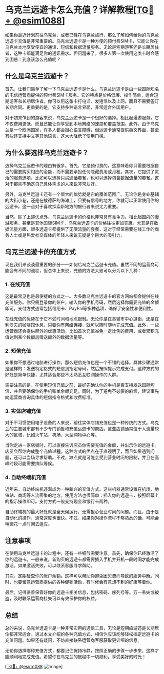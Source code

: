 # 乌克兰远遊卡怎么充值？详解教程[[TG💪+ @esim1088](https://t.me/s/esim1088)]

如果你最近计划前往乌克兰，或者已经在乌克兰旅行，那么了解如何给你的乌克兰远遊卡充值是非常重要的。乌克兰远遊卡是一种方便的预付费SIM卡，它能让你在乌克兰本地享受便宜的通话、短信和数据流量服务。无论是短期游客还是长期居住者，这种卡都能满足你的通讯需求。但问题来了，很多人第一次使用这类卡时会感到困惑：到底该怎么充值呢？

## 什么是乌克兰远遊卡？

首先，让我们简单了解一下乌克兰远遊卡是什么。乌克兰远遊卡是由一些国际知名的电信运营商提供的预付费SIM卡服务。它的特点是价格低廉、操作简单，适合短期游客和长期居住者。你可以用这张卡打电话、发短信以及上网，而且不需要签订长期合同。更重要的是，它支持多种语言界面，非常适合外国用户。

对于初来乍到的游客来说，乌克兰远遊卡是一个很好的选择。相比起漫游服务，它不仅费用更低，而且还能让你享受到本地网络的速度和覆盖范围。此外，由于乌克兰是一个欧洲国家，许多人都会担心语言障碍，但远遊卡通常提供英文界面，甚至有些还支持中文等其他语言，这大大降低了使用门槛。

## 为什么要选择乌克兰远遊卡？

选择乌克兰远遊卡的理由有很多。首先，它是预付费的，这意味着你只需要根据自己的需要购买相应的金额，而不需要承担任何隐藏费用或月租。其次，它提供了灵活的服务选项，比如可以选择只买通话套餐，也可以选择包含数据流量的套餐。这对于那些不确定自己具体需求的人来说非常友好。

另外，乌克兰远遊卡还有一个很大的优势就是它的覆盖范围广。无论你是身处基辅的大街小巷，还是在敖德萨的海滩上，只要有信号的地方，你就可以正常使用你的远遊卡。这一点对于喜欢探索新地方的旅行者来说尤为重要。

当然，除了上述优点外，乌克兰远遊卡的价格也非常具有竞争力。相比起国内的漫游服务，甚至是其他国际SIM卡，乌克兰远遊卡的价格往往更加实惠。尤其是在数据流量方面，很多远遊卡都提供了无限流量的套餐，这对于经常需要在线工作的商务人士或是热爱社交媒体的年轻人来说无疑是个巨大的吸引力。

## 乌克兰远遊卡的充值方式

现在我们来谈谈最重要的部分——如何给乌克兰远遊卡充值。虽然不同的运营商可能会有不同的流程，但总体上来说，充值的方法大致可以分为以下几种：

### 1. 在线充值

这是最常见也是最便捷的方式之一。大多数乌克兰远遊卡的官方网站都会提供在线充值服务。你只需登录你的账户，输入你的手机号码，然后选择你需要充值的金额即可。支付方式通常包括信用卡、PayPal等多种选项，确保了安全性和便利性。

在线充值的优势在于它不受时间和地点限制。无论你是在基辅市中心逛街，还是在利沃夫的咖啡馆休息，只要你有网络连接，就可以随时随地完成充值。此外，一些运营商还会提供额外的优惠活动，比如首次充值减免一定比例的费用，或者累积充值达到某个数额后赠送额外的数据流量等。

### 2. 短信充值

如果你不想通过电脑进行操作，那么短信充值也是一个不错的选择。具体步骤通常是这样的：发送特定格式的短信到指定号码，然后按照提示完成支付。这种方式的好处是简单快捷，尤其适合那些不太熟悉互联网操作的人群。

需要注意的是，在使用短信充值之前，最好先确认你的手机是否支持发送国际短信，并且要确保你的手机账单余额充足。同时，为了避免不必要的麻烦，建议事先向运营商咨询具体的短信指令格式和收费标准。

### 3. 实体店铺充值

对于不习惯使用电子设备的人来说，前往实体店铺充值也是一种传统的方式。乌克兰的主要城市都有不少专门销售和充值远遊卡的商店。这些店铺通常位于人流量较大的区域，比如火车站、机场、大型购物中心等。

当你走进一家店铺时，可以直接告诉店员你需要充值的金额，并出示你的远遊卡。店员会帮你完成整个充值过程。这种方式的优点在于直观明了，而且如果遇到问题，还可以当场寻求帮助。不过，缺点就是可能会受到营业时间的限制，并且在高峰时段可能需要排队等候。

### 4. 自助终端机充值

近年来，自助终端机逐渐成为一种新兴的充值方式。这些机器通常设置在机场、地铁站、商场等人流密集的地方。使用方法也很简单：插入你的远遊卡，按照屏幕上的指示操作即可。支付方式一般支持现金和银行卡两种。

自助终端机的最大好处就是全天候运行，无需担心营业时间的问题。而且，由于是自动化的操作，通常速度也很快。不过，如果你对操作流程不够熟悉的话，可能会稍微花一点时间去适应。

## 注意事项

在使用乌克兰远遊卡的过程中，还有一些细节需要注意。首先，确保你已经激活了你的远遊卡。一般来说，新购买的远遊卡都需要插入手机并开机一段时间才能完成激活。如果激活失败，可以联系客服寻求帮助。

其次，定期检查你的账户余额。这样可以帮助你避免因欠费而导致的服务中断。同时，也要留意运营商提供的各种促销活动，有时候会有意想不到的好康等着你。

最后，记得妥善保管好你的远遊卡相关信息，包括密码、序列号等。万一丢失或被盗，及时联系运营商挂失可以有效保护你的权益。

## 总结

总的来说，乌克兰远遊卡是一种非常实用的通信工具，无论是短期旅游还是长期居住都非常适合。通过本文介绍的各种充值方式，相信你应该能够轻松搞定远遊卡的充值问题。如果还有疑问，不妨直接联系运营商客服获取更详细的信息。

无论你选择哪种充值方式，都要记住保持冷静，按照正确的步骤一步步来，这样才能顺利地完成充值。希望你在乌克兰的旅程中一切顺利，享受美好的时光！

[[TG💪+ @esim1088](https://t.me/s/esim1088) ![Image](https://i.postimg.cc/4NQfJmqS/Snipaste-2025-05-13-00-14-12.png)]